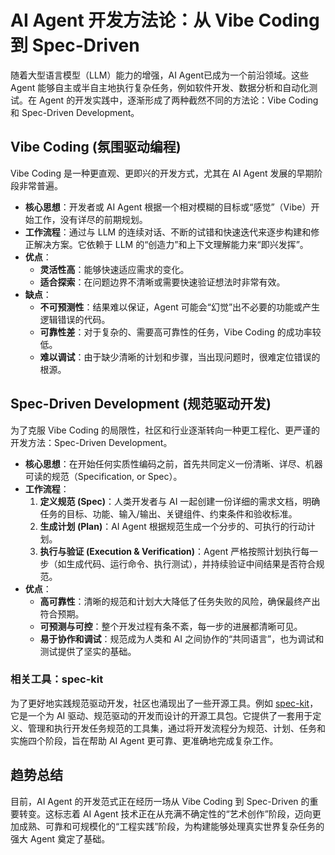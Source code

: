 # AI Agent 开发方法论：从 Vibe Coding 到 Spec-Driven

随着大型语言模型（LLM）能力的增强，AI Agent已成为一个前沿领域。这些 Agent 能够自主或半自主地执行复杂任务，例如软件开发、数据分析和自动化测试。在 Agent 的开发实践中，逐渐形成了两种截然不同的方法论：Vibe Coding 和 Spec-Driven Development。

## Vibe Coding (氛围驱动编程)

Vibe Coding 是一种更直观、更即兴的开发方式，尤其在 AI Agent 发展的早期阶段非常普遍。

- **核心思想**：开发者或 AI Agent 根据一个相对模糊的目标或“感觉”（Vibe）开始工作，没有详尽的前期规划。
- **工作流程**：通过与 LLM 的连续对话、不断的试错和快速迭代来逐步构建和修正解决方案。它依赖于 LLM 的“创造力”和上下文理解能力来“即兴发挥”。
- **优点**：
    - **灵活性高**：能够快速适应需求的变化。
    - **适合探索**：在问题边界不清晰或需要快速验证想法时非常有效。
- **缺点**：
    - **不可预测性**：结果难以保证，Agent 可能会“幻觉”出不必要的功能或产生逻辑错误的代码。
    - **可靠性差**：对于复杂的、需要高可靠性的任务，Vibe Coding 的成功率较低。
    - **难以调试**：由于缺少清晰的计划和步骤，当出现问题时，很难定位错误的根源。

## Spec-Driven Development (规范驱动开发)

为了克服 Vibe Coding 的局限性，社区和行业逐渐转向一种更工程化、更严谨的开发方法：Spec-Driven Development。

- **核心思想**：在开始任何实质性编码之前，首先共同定义一份清晰、详尽、机器可读的规范（Specification, or Spec）。
- **工作流程**：
    1.  **定义规范 (Spec)**：人类开发者与 AI 一起创建一份详细的需求文档，明确任务的目标、功能、输入/输出、关键组件、约束条件和验收标准。
    2.  **生成计划 (Plan)**：AI Agent 根据规范生成一个分步的、可执行的行动计划。
    3.  **执行与验证 (Execution & Verification)**：Agent 严格按照计划执行每一步（如生成代码、运行命令、执行测试），并持续验证中间结果是否符合规范。
- **优点**：
    - **高可靠性**：清晰的规范和计划大大降低了任务失败的风险，确保最终产出符合预期。
    - **可预测与可控**：整个开发过程有条不紊，每一步的进展都清晰可见。
    - **易于协作和调试**：规范成为人类和 AI 之间协作的“共同语言”，也为调试和测试提供了坚实的基础。

### 相关工具：spec-kit

为了更好地实践规范驱动开发，社区也涌现出了一些开源工具。例如 [spec-kit](https://github.com/github/spec-kit)，它是一个为 AI 驱动、规范驱动的开发而设计的开源工具包。它提供了一套用于定义、管理和执行开发任务规范的工具集，通过将开发流程分为规范、计划、任务和实施四个阶段，旨在帮助 AI Agent 更可靠、更准确地完成复杂工作。

## 趋势总结

目前，AI Agent 的开发范式正在经历一场从 Vibe Coding 到 Spec-Driven 的重要转变。这标志着 AI Agent 技术正在从充满不确定性的“艺术创作”阶段，迈向更加成熟、可靠和可规模化的“工程实践”阶段，为构建能够处理真实世界复杂任务的强大 Agent 奠定了基础。
